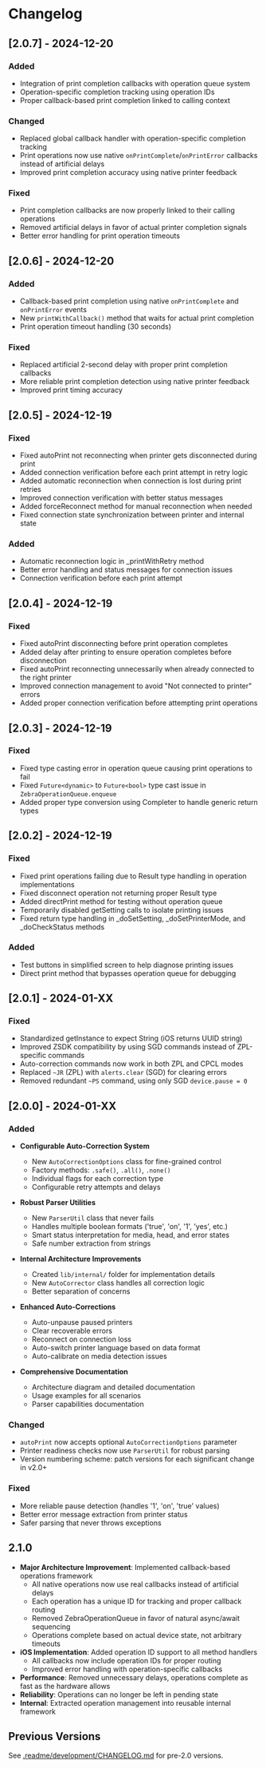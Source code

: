 # Changelog

## [2.0.7] - 2024-12-20

### Added
- Integration of print completion callbacks with operation queue system
- Operation-specific completion tracking using operation IDs
- Proper callback-based print completion linked to calling context

### Changed
- Replaced global callback handler with operation-specific completion tracking
- Print operations now use native `onPrintComplete`/`onPrintError` callbacks instead of artificial delays
- Improved print completion accuracy using native printer feedback

### Fixed
- Print completion callbacks are now properly linked to their calling operations
- Removed artificial delays in favor of actual printer completion signals
- Better error handling for print operation timeouts

## [2.0.6] - 2024-12-20

### Added
- Callback-based print completion using native `onPrintComplete` and `onPrintError` events
- New `printWithCallback()` method that waits for actual print completion
- Print operation timeout handling (30 seconds)

### Fixed
- Replaced artificial 2-second delay with proper print completion callbacks
- More reliable print completion detection using native printer feedback
- Improved print timing accuracy

## [2.0.5] - 2024-12-19

### Fixed
- Fixed autoPrint not reconnecting when printer gets disconnected during print
- Added connection verification before each print attempt in retry logic
- Added automatic reconnection when connection is lost during print retries
- Improved connection verification with better status messages
- Added forceReconnect method for manual reconnection when needed
- Fixed connection state synchronization between printer and internal state

### Added
- Automatic reconnection logic in _printWithRetry method
- Better error handling and status messages for connection issues
- Connection verification before each print attempt

## [2.0.4] - 2024-12-19

### Fixed
- Fixed autoPrint disconnecting before print operation completes
- Added delay after printing to ensure operation completes before disconnection
- Fixed autoPrint reconnecting unnecessarily when already connected to the right printer
- Improved connection management to avoid "Not connected to printer" errors
- Added proper connection verification before attempting print operations

## [2.0.3] - 2024-12-19

### Fixed
- Fixed type casting error in operation queue causing print operations to fail
- Fixed `Future<dynamic>` to `Future<bool>` type cast issue in `ZebraOperationQueue.enqueue`
- Added proper type conversion using Completer to handle generic return types

## [2.0.2] - 2024-12-19

### Fixed
- Fixed print operations failing due to Result type handling in operation implementations
- Fixed disconnect operation not returning proper Result type
- Added directPrint method for testing without operation queue
- Temporarily disabled getSetting calls to isolate printing issues
- Fixed return type handling in _doSetSetting, _doSetPrinterMode, and _doCheckStatus methods

### Added
- Test buttons in simplified screen to help diagnose printing issues
- Direct print method that bypasses operation queue for debugging

## [2.0.1] - 2024-01-XX

### Fixed
- Standardized getInstance to expect String (iOS returns UUID string)
- Improved ZSDK compatibility by using SGD commands instead of ZPL-specific commands
- Auto-correction commands now work in both ZPL and CPCL modes
- Replaced `~JR` (ZPL) with `alerts.clear` (SGD) for clearing errors
- Removed redundant `~PS` command, using only SGD `device.pause = 0`

## [2.0.0] - 2024-01-XX

### Added
- **Configurable Auto-Correction System**
  - New `AutoCorrectionOptions` class for fine-grained control
  - Factory methods: `.safe()`, `.all()`, `.none()`
  - Individual flags for each correction type
  - Configurable retry attempts and delays
  
- **Robust Parser Utilities**
  - New `ParserUtil` class that never fails
  - Handles multiple boolean formats ('true', 'on', '1', 'yes', etc.)
  - Smart status interpretation for media, head, and error states
  - Safe number extraction from strings

- **Internal Architecture Improvements**
  - Created `lib/internal/` folder for implementation details
  - New `AutoCorrector` class handles all correction logic
  - Better separation of concerns

- **Enhanced Auto-Corrections**
  - Auto-unpause paused printers
  - Clear recoverable errors
  - Reconnect on connection loss
  - Auto-switch printer language based on data format
  - Auto-calibrate on media detection issues

- **Comprehensive Documentation**
  - Architecture diagram and detailed documentation
  - Usage examples for all scenarios
  - Parser capabilities documentation

### Changed
- `autoPrint` now accepts optional `AutoCorrectionOptions` parameter
- Printer readiness checks now use `ParserUtil` for robust parsing
- Version numbering scheme: patch versions for each significant change in v2.0+

### Fixed
- More reliable pause detection (handles '1', 'on', 'true' values)
- Better error message extraction from printer status
- Safer parsing that never throws exceptions

## 2.1.0
- **Major Architecture Improvement**: Implemented callback-based operations framework
  - All native operations now use real callbacks instead of artificial delays
  - Each operation has a unique ID for tracking and proper callback routing
  - Removed ZebraOperationQueue in favor of natural async/await sequencing
  - Operations complete based on actual device state, not arbitrary timeouts
- **iOS Implementation**: Added operation ID support to all method handlers
  - All callbacks now include operation IDs for proper routing
  - Improved error handling with operation-specific callbacks
- **Performance**: Removed unnecessary delays, operations complete as fast as the hardware allows
- **Reliability**: Operations can no longer be left in pending state
- **Internal**: Extracted operation management into reusable internal framework

## Previous Versions

See [.readme/development/CHANGELOG.md](.readme/development/CHANGELOG.md) for pre-2.0 versions. 
